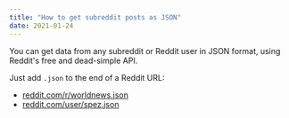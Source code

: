 ```yaml
---
title: "How to get subreddit posts as JSON"
date: 2021-01-24
---
```

You can get data from any subreddit or Reddit user in JSON format, using Reddit's free and dead-simple API.

Just add `.json` to the end of a Reddit URL:

- [reddit.com/r/worldnews.json](https://reddit.com/r/worldnews.json)
- [reddit.com/user/spez.json](https://www.reddit.com/user/spez.json)
